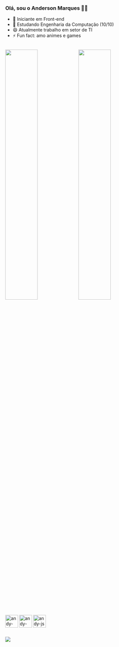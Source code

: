 ### Olá, sou o Anderson Marques 🖖🏻

- 🔭 Iniciante em Front-end
- 🌱 Estudando Engenharia da Computação (10/10)
- 😄 Atualmente trabalho em setor de TI
- ⚡ Fun fact: amo animes e games

##

<a>
  <img hight=100% width=45% src="https://github-readme-stats.vercel.app/api?username=andymarksss&show_icons=true&theme=dark&include_all_commits=true&count_private=true&border_radius=5px" />
  <img hight=100% width=45% src="https://github-readme-stats.vercel.app/api/top-langs?username=andymarksss&hide_progress=true&show_icons=true&langs_count=24&theme=dark&border_radius=3px&text_size=5px" />
</a>

##

<div>
  <img align="center" alt="andy-html" height"30" width="40" src="https://cdn.jsdelivr.net/gh/devicons/devicon/icons/html5/html5-plain.svg">
  <img align="center" alt="andy-css" height"30" width="40" src="https://cdn.jsdelivr.net/gh/devicons/devicon/icons/css3/css3-plain.svg">
  <img align="center" alt="andy-js" height"30" width="40" src="https://cdn.jsdelivr.net/gh/devicons/devicon/icons/javascript/javascript-plain.svg">
</div>

##

<div>
  <a href="https://www.linkedin.com/in/anderson-marques-b771681b4/" target="_blank" rel="noopener noreferrer"><img src="https://img.shields.io/badge/-LinkedIn-%230077B5?style=for-the-badge&logo=linkedin&logoColor=white" target="_blank" rel="noopener noreferrer"></a>
</div>

##
